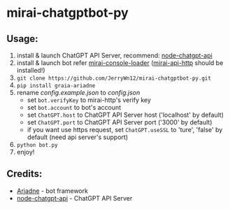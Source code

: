 # mirai-chatgptbot-py

## Usage:

1. install & launch ChatGPT API Server, recommend: [node-chatgpt-api](https://github.com/waylaidwanderer/node-chatgpt-api)
2. install & launch bot refer [mirai-console-loader](https://github.com/iTXTech/mirai-console-loader) ([mirai-api-http](https://github.com/project-mirai/mirai-api-http) should be installed!)
3. `git clone https://github.com/JerryWn12/mirai-chatgptbot-py.git`
4. `pip install graia-ariadne`
5. rename _config.example.json_ to _config.json_
   - set `bot.verifyKey` to mirai-http's verify key
   - set `bot.account` to bot's account
   - set `ChatGPT.host` to ChatGPT API Server host ('localhost' by default)
   - set `ChatGPT.port` to ChatGPT API Server port ('3000' by default)
   - if you want use https request, set `ChatGPT.useSSL` to 'ture', 'false' by default (need api server's support)
6. `python bot.py`
7. enjoy!

## Credits:

- [Ariadne](https://github.com/GraiaProject/Ariadne) - bot framework
- [node-chatgpt-api](https://github.com/waylaidwanderer/node-chatgpt-api) - ChatGPT API Server
